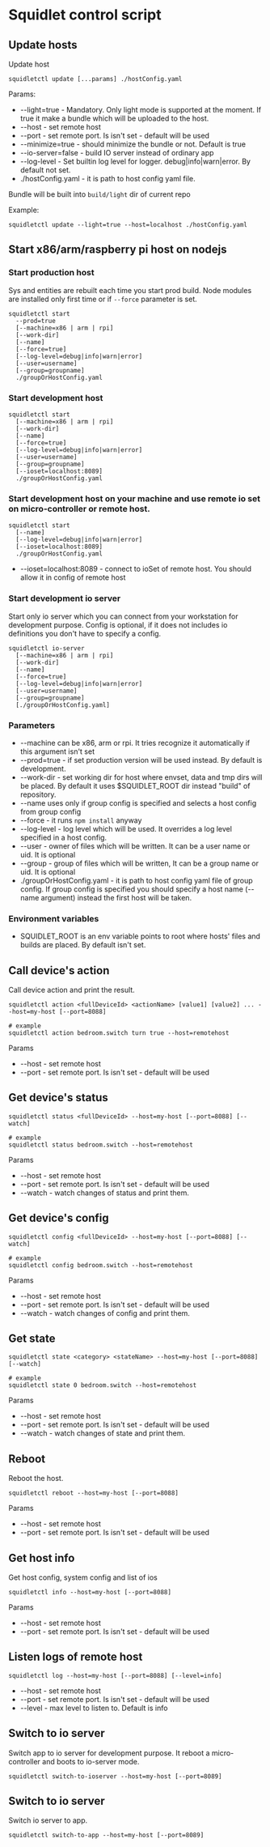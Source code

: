 # Squidlet control script

## Update hosts

Update host

    squidletctl update [...params] ./hostConfig.yaml
    
Params:

* --light=true - Mandatory. Only light mode is supported at the moment. If true it make a bundle
  which will be uploaded to the host.
* --host - set remote host
* --port - set remote port. Is isn't set - default will be used
* --minimize=true - should minimize the bundle or not. Default is true
* --io-server=false - build IO server instead of ordinary app
* --log-level - Set builtin log level for logger. debug|info|warn|error. By default not set.
* ./hostConfig.yaml - it is path to host config yaml file.

Bundle will be built into `build/light` dir of current repo

Example:

    squidletctl update --light=true --host=localhost ./hostConfig.yaml


## Start x86/arm/raspberry pi host on nodejs
 
### Start production host

Sys and entities are rebuilt each time you start prod build. Node modules are installed
only first time or if `--force` parameter is set.

    squidletctl start
      --prod=true
      [--machine=x86 | arm | rpi]
      [--work-dir]
      [--name]
      [--force=true]
      [--log-level=debug|info|warn|error]
      [--user=username]
      [--group=groupname]
      ./groupOrHostConfig.yaml

### Start development host

    squidletctl start
      [--machine=x86 | arm | rpi]
      [--work-dir]
      [--name]
      [--force=true]
      [--log-level=debug|info|warn|error]
      [--user=username]
      [--group=groupname]
      [--ioset=localhost:8089]
      ./groupOrHostConfig.yaml
      
### Start development host on your machine and use remote io set on micro-controller or remote host.

    squidletctl start
      [--name]
      [--log-level=debug|info|warn|error]
      [--ioset=localhost:8089]
      ./groupOrHostConfig.yaml

* --ioset=localhost:8089 - connect to ioSet of remote host. You should allow it in config of remote host

### Start development io server

Start only io server which you can connect from your workstation for development purpose.
Config is optional, if it does not includes io definitions you don't have to specify a config.

    squidletctl io-server
      [--machine=x86 | arm | rpi]
      [--work-dir]
      [--name]
      [--force=true]
      [--log-level=debug|info|warn|error]
      [--user=username]
      [--group=groupname]
      [./groupOrHostConfig.yaml]

### Parameters

* --machine can be x86, arm or rpi. It tries recognize it automatically if this argument isn't set
* --prod=true - if set production version will be used instead. By default is development.
* --work-dir - set working dir for host where envset, data and tmp dirs will be placed.
  By default it uses $SQUIDLET_ROOT dir instead "build" of repository.
* --name uses only if group config is specified
  and selects a host config from group config
* --force - it runs `npm install` anyway
* --log-level - log level which will be used. It overrides a log level specified in a host config.
* --user - owner of files which will be written. It can be a user name or uid. It is optional
* --group - group of files which will be written, It can be a group name or uid. It is optional
* ./groupOrHostConfig.yaml - it is path to host config yaml file of group config.
  If group config is specified you should specify a host name (--name argument)
  instead the first host will be taken.

### Environment variables

* SQUIDLET_ROOT is an env variable points to root where hosts' files and builds are placed.
  By default isn't set.


## Call device's action

Call device action and print the result.

    squidletctl action <fullDeviceId> <actionName> [value1] [value2] ... --host=my-host [--port=8088]

    # example
    squidletctl action bedroom.switch turn true --host=remotehost

Params
* --host - set remote host
* --port - set remote port. Is isn't set - default will be used


## Get device's status

    squidletctl status <fullDeviceId> --host=my-host [--port=8088] [--watch]
    
    # example
    squidletctl status bedroom.switch --host=remotehost
    
Params
* --host - set remote host
* --port - set remote port. Is isn't set - default will be used
* --watch - watch changes of status and print them.

## Get device's config

    squidletctl config <fullDeviceId> --host=my-host [--port=8088] [--watch]
    
    # example
    squidletctl config bedroom.switch --host=remotehost
    
Params
* --host - set remote host
* --port - set remote port. Is isn't set - default will be used
* --watch - watch changes of config and print them.

## Get state

    squidletctl state <category> <stateName> --host=my-host [--port=8088] [--watch]
    
    # example
    squidletctl state 0 bedroom.switch --host=remotehost

Params
* --host - set remote host
* --port - set remote port. Is isn't set - default will be used
* --watch - watch changes of state and print them.

## Reboot

Reboot the host.

    squidletctl reboot --host=my-host [--port=8088]
    
Params
* --host - set remote host
* --port - set remote port. Is isn't set - default will be used

## Get host info

Get host config, system config and list of ios

    squidletctl info --host=my-host [--port=8088]
    
Params
* --host - set remote host
* --port - set remote port. Is isn't set - default will be used

## Listen logs of remote host

    squidletctl log --host=my-host [--port=8088] [--level=info]
    
* --host - set remote host
* --port - set remote port. Is isn't set - default will be used
* --level - max level to listen to. Default is info

## Switch to io server

Switch app to io server for development purpose.
It reboot a micro-controller and boots to io-server mode.

    squidletctl switch-to-ioserver --host=my-host [--port=8089]

## Switch to io server

Switch io server to app.

    squidletctl switch-to-app --host=my-host [--port=8089]
